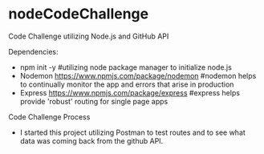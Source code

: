 # nodeCodeChallenge
Code Challenge utilizing Node.js and GitHub API

Dependencies: 
* npm init -y 
    #utilizing node package manager to initialize node.js 
* Nodemon https://www.npmjs.com/package/nodemon 
    #nodemon helps to continually monitor the app and errors that arise in production 
* Express https://www.npmjs.com/package/express
    #express helps provide 'robust' routing for single page apps 


Code Challenge Process 
* I started this project utilizing Postman to test routes and to see what data was coming back from the github API. 


